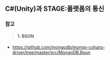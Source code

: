 ## C#(Unity)과 STAGE:플랫폼의 통신

### 참고
> #### 1. BSON
  - https://github.com/mongodb/mongo-csharp-driver/tree/master/src/MongoDB.Bson